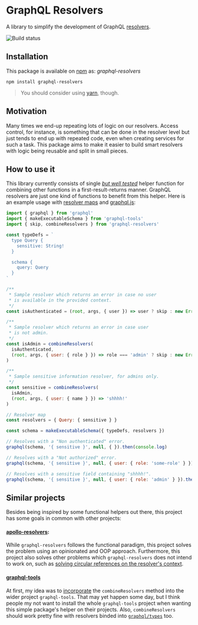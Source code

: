 # GraphQL Resolvers

A library to simplify the development of GraphQL [resolvers](http://graphql.org/learn/execution/).

![Build status](https://travis-ci.org/lucasconstantino/graphql-resolvers.svg?branch=master)

## Installation

This package is available on [npm](https://www.npmjs.com/package/graphql-resolvers) as: *graphql-resolvers*

```
npm install graphql-resolvers
```

> You should consider using [yarn](https://yarnpkg.com/), though.

## Motivation

Many times we end-up repeating lots of logic on our resolvers. Access control, for instance, is something that can be done in the resolver level but just tends to end up with repeated code, even when creating services for such a task. This package aims to make it easier to build smart resolvers with logic being reusable and split in small pieces.

## How to use it

This library currently consists of single *[but well tested](test/combineResolvers.test.js)* helper function for combining other functions in a first-result-returns manner. GraphQL resolvers are just one kind of functions to benefit from this helper. Here is an example usage with [resolver maps](http://dev.apollodata.com/tools/graphql-tools/resolvers.html) and [graphql.js](https://github.com/graphql/graphql-js):

```js
import { graphql } from 'graphql'
import { makeExecutableSchema } from 'graphql-tools'
import { skip, combineResolvers } from 'graphql-resolvers'

const typeDefs = `
  type Query {
    sensitive: String!
  }

  schema {
    query: Query
  }
`

/**
 * Sample resolver which returns an error in case no user
 * is available in the provided context.
 */
const isAuthenticated = (root, args, { user }) => user ? skip : new Error('Not authenticated')

/**
 * Sample resolver which returns an error in case user
 * is not admin.
 */
const isAdmin = combineResolvers(
  isAuthenticated,
  (root, args, { user: { role } }) => role === 'admin' ? skip : new Error('Not authorized')
)

/**
 * Sample sensitive information resolver, for admins only.
 */
const sensitive = combineResolvers(
  isAdmin,
  (root, args, { user: { name } }) => 'shhhh!'
)

// Resolver map
const resolvers = { Query: { sensitive } }

const schema = makeExecutableSchema({ typeDefs, resolvers })

// Resolves with a "Non authenticated" error.
graphql(schema, '{ sensitive }', null, { }).then(console.log)

// Resolves with a "Not authorized" error.
graphql(schema, '{ sensitive }', null, { user: { role: 'some-role' } }).then(console.log)

// Resolves with a sensitive field containing "shhhh!".
graphql(schema, '{ sensitive }', null, { user: { role: 'admin' } }).then(console.log)
```

## Similar projects

Besides being inspired by some functional helpers out there, this project has some goals in common with other projects:

#### [apollo-resolvers](https://github.com/thebigredgeek/apollo-resolvers):

While `graphql-resolvers` follows the functional paradigm, this project solves the problem using an opinionated and OOP approach. Furthermore, this project also solves other problems which `graphql-resolvers` does not intend to work on, such as [solving circular references on the resolver's context](https://github.com/thebigredgeek/apollo-resolvers#resolver-context).

#### [graphql-tools](https://github.com/apollographql/graphql-tools)

At first, my idea was to [incorporate](https://github.com/apollographql/graphql-tools/issues/307) the `combineResolvers` method into the wider project `graphql-tools`. That may yet happen some day, but I think people my not want to install the whole `graphql-tools` project when wanting this simple package's helper on their projects. Also, `combineResolvers` should work pretty fine with resolvers binded into [`graphql/types`](http://graphql.org/graphql-js/type/) too.
